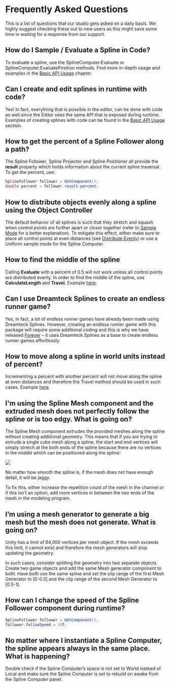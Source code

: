 ﻿# Frequently Asked Questions
This is a list of questions that our studio gets asked on a daily basis. We highly suggest checking these out to new users as this might save some time in waiting for a response from our support.
## How do I Sample / Evaluate a Spline in Code?
To evaluate a spline, use the SplineComputer.Evaluate or SplineComputer.EvaluatePosition methods. Find more in-depth usage and examples in the [Basic API Usage](/pages/basic_api_usage/basic_api_usage#basic-api-usage) chapter.
## Can I create and edit splines in runtime with code?
Yes! In fact, everything that is possible in the editor, can be done with code as well since the Editor uses the same API that is exposed during runtime. Examples of creating splines with code can be found in the [Basic API Usage](/pages/basic_api_usage/basic_api_usage#basic-api-usage) section.
## How to get the percent of a Spline Follower along a path?
The Spline Follower, Spline Projector and Spline Positioner all provide the **result** property which holds information about the current spline traversal. To get the percent, use:

```csharp
SplineFollower follower = GetComponent();
double percent = follower.result.percent;
```

## How to distribute objects evenly along a spline using the Object Controller
The default behavior of all splines is such that they stretch and squash when control points are further apart or closer together (refer to [Sample Mode](/pages/spline_computer_settings/spline_computer_settings#sample-mode) for a better explanation). To mitigate this effect, either make sure to place all control points at even distances (see [Distribute Evenly](/pages/editing_splines/editing_splines#distribute-evenly)) or use a Uniform sample mode for the Spline Computer.
## How to find the middle of the spline
Calling **Evaluate** with a percent of 0.5 will not work unless all control points are distributed evenly. In order to find the middle of the spline, use **CalculateLength** and **Travel**. Example [here](/pages/basic_api_usage/basic_api_usage#converting-world-units-to-spline-percentages).
## Can I use Dreamteck Splines to create an endless runner game?
Yes, in fact, a lot of endless runner games have already been made using Dreamteck Splines. However, creating an endless runner game with this package will require some additional coding and this is why we have released [Forever](https://assetstore.unity.com/packages/templates/systems/forever-endless-runner-engine-140926) – it uses Dreamteck Splines as a base to create endless runner games effortlessly.
## How to move along a spline in world units instead of percent?
Incrementing a percent with another percent will not move along the spline at even distances and therefore the Travel method should be used in such cases. Example [here](/pages/basic_api_usage/basic_api_usage#converting-world-units-to-spline-percentages).
## I'm using the Spline Mesh component and the extruded mesh does not perfectly follow the spline or is too edgy. What is going on?
The Spline Mesh component extrudes the provided meshes along the spline without creating additional geometry. This means that if you are trying to extrude a single cube mesh along a spline, the start and end vertices will simply stretch at the both ends of the spline because there are no vertices in the middle which can be positioned along the spline:

![](./_images/155.png)

No matter how smooth the spline is, if the mesh does not have enough detail, it will be jaggy.

To fix this, either increase the repetition count of the mesh in the channel or if this isn’t an option, add more vertices in between the two ends of the mesh in the modeling program.
## I’m using a mesh generator to generate a big mesh but the mesh does not generate. What is going on?
Unity has a limit of 64,000 vertices per mesh object. If the mesh exceeds this limit, it cannot exist and therefore the mesh generators will stop updating the geometry. 

In such cases, consider splitting the geometry into two separate objects. Create two game objects and add the same Mesh generator component to both. Have both use the same spline and set the clip range of the first Mesh Generator to [0-0.5] and the clip range of the second Mesh Generator to [0.5-1].
## How can I change the speed of the Spline Follower component during runtime?

```csharp
SplineFollower follower = GetComponent();
follower.followSpeed = 10f;
```

## No matter where I instantiate a Spline Computer, the spline appears always in the same place. What is happening?
Double check if the Spline Computer’s space is not set to World instead of Local and make sure the Spline Computer is set to rebuild on awake from the Spline Computer panel.